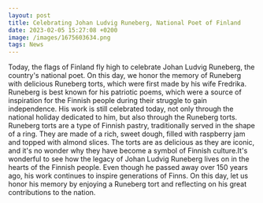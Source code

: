 ```yaml
--- 
layout: post 
title: Celebrating Johan Ludvig Runeberg, National Poet of Finland
date: 2023-02-05 15:27:08 +0200 
image: /images/1675603634.png
tags: News 
--- 
```


Today, the flags of Finland fly high to celebrate Johan Ludvig Runeberg, the country's national poet. On this day, we honor the memory of Runeberg with delicious Runeberg torts, which were first made by his wife Fredrika. Runeberg is best known for his patriotic poems, which were a source of inspiration for the Finnish people during their struggle to gain independence. His work is still celebrated today, not only through the national holiday dedicated to him, but also through the Runeberg torts. Runeberg torts are a type of Finnish pastry, traditionally served in the shape of a ring. They are made of a rich, sweet dough, filled with raspberry jam and topped with almond slices. The torts are as delicious as they are iconic, and it's no wonder why they have become a symbol of Finnish culture.It's wonderful to see how the legacy of Johan Ludvig Runeberg lives on in the hearts of the Finnish people. Even though he passed away over 150 years ago, his work continues to inspire generations of Finns. On this day, let us honor his memory by enjoying a Runeberg tort and reflecting on his great contributions to the nation. 
